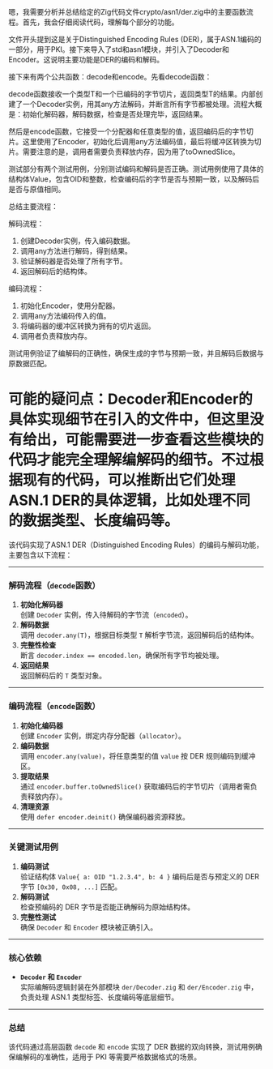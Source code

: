嗯，我需要分析并总结给定的Zig代码文件crypto/asn1/der.zig中的主要函数流程。首先，我会仔细阅读代码，理解每个部分的功能。

文件开头提到这是关于Distinguished Encoding Rules (DER)，属于ASN.1编码的一部分，用于PKI。接下来导入了std和asn1模块，并引入了Decoder和Encoder。这说明主要功能是DER的编码和解码。

接下来有两个公共函数：decode和encode。先看decode函数：

decode函数接收一个类型T和一个已编码的字节切片，返回类型T的结果。内部创建了一个Decoder实例，用其any方法解码，并断言所有字节都被处理。流程大概是：初始化解码器，解码数据，检查是否处理完毕，返回结果。

然后是encode函数，它接受一个分配器和任意类型的值，返回编码后的字节切片。这里使用了Encoder，初始化后调用any方法编码值，最后将缓冲区转换为切片。需要注意的是，调用者需要负责释放内存，因为用了toOwnedSlice。

测试部分有两个测试用例，分别测试编码和解码是否正确。测试用例使用了具体的结构体Value，包含OID和整数，检查编码后的字节是否与预期一致，以及解码后是否与原值相同。

总结主要流程：

解码流程：
1. 创建Decoder实例，传入编码数据。
2. 调用any方法进行解码，得到结果。
3. 验证解码器是否处理了所有字节。
4. 返回解码后的结构体。

编码流程：
1. 初始化Encoder，使用分配器。
2. 调用any方法编码传入的值。
3. 将编码器的缓冲区转换为拥有的切片返回。
4. 调用者负责释放内存。

测试用例验证了编解码的正确性，确保生成的字节与预期一致，并且解码后数据与原数据匹配。

可能的疑问点：Decoder和Encoder的具体实现细节在引入的文件中，但这里没有给出，可能需要进一步查看这些模块的代码才能完全理解编解码的细节。不过根据现有的代码，可以推断出它们处理ASN.1 DER的具体逻辑，比如处理不同的数据类型、长度编码等。
================================================
该代码实现了ASN.1 DER（Distinguished Encoding Rules）的编码与解码功能，主要包含以下流程：

---

### **解码流程（`decode`函数）**
1. **初始化解码器**  
   创建 `Decoder` 实例，传入待解码的字节流（`encoded`）。
2. **解码数据**  
   调用 `decoder.any(T)`，根据目标类型 `T` 解析字节流，返回解码后的结构体。
3. **完整性检查**  
   断言 `decoder.index == encoded.len`，确保所有字节均被处理。
4. **返回结果**  
   返回解码后的 `T` 类型对象。

---

### **编码流程（`encode`函数）**
1. **初始化编码器**  
   创建 `Encoder` 实例，绑定内存分配器（`allocator`）。
2. **编码数据**  
   调用 `encoder.any(value)`，将任意类型的值 `value` 按 DER 规则编码到缓冲区。
3. **提取结果**  
   通过 `encoder.buffer.toOwnedSlice()` 获取编码后的字节切片（调用者需负责释放内存）。
4. **清理资源**  
   使用 `defer encoder.deinit()` 确保编码器资源释放。

---

### **关键测试用例**
1. **编码测试**  
   验证结构体 `Value{ a: OID "1.2.3.4", b: 4 }` 编码后是否与预定义的 DER 字节 `[0x30, 0x08, ...]` 匹配。
2. **解码测试**  
   检查预编码的 DER 字节是否能正确解码为原始结构体。
3. **完整性测试**  
   确保 `Decoder` 和 `Encoder` 模块被正确引入。

---

### **核心依赖**
- **`Decoder` 和 `Encoder`**  
  实际编解码逻辑封装在外部模块 `der/Decoder.zig` 和 `der/Encoder.zig` 中，负责处理 ASN.1 类型标签、长度编码等底层细节。

---

### **总结**
该代码通过高层函数 `decode` 和 `encode` 实现了 DER 数据的双向转换，测试用例确保编解码的准确性，适用于 PKI 等需要严格数据格式的场景。